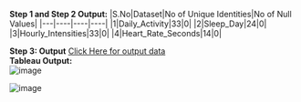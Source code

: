 **Step 1 and Step 2 Output:**
|S.No|Dataset|No of Unique Identities|No of Null Values|
|---|----|----|----|
|1|Daily_Activity|33|0|
|2|Sleep_Day|24|0|
|3|Hourly_Intensities|33|0|
|4|Heart_Rate_Seconds|14|0|






**Step 3: Output**
[Click Here for output data](https://docs.google.com/spreadsheets/d/1bZrA081TtnFQ0zZ81R1qmAClhVnE5WDjWb3MwSi83qs/edit#gid=796738657)
<br/>
**Tableau Output:**
<br/>
![image](https://github.com/AADITYAPRABALCHAWLA/Data-Analysis-Project2---How-Can-a-Wellness-Technology-Company-Play-It-Smart-/assets/103323016/0d4d0781-6377-450a-bd22-59790d32e8fe)


![image](https://github.com/AADITYAPRABALCHAWLA/Data-Analysis-Project2---How-Can-a-Wellness-Technology-Company-Play-It-Smart-/assets/103323016/c9afa1de-e688-4b54-ac59-5dfb503ae776)
